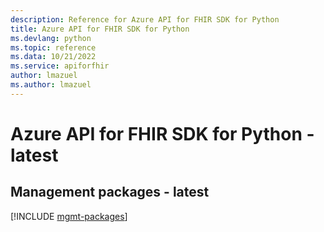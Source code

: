 ```yaml
---
description: Reference for Azure API for FHIR SDK for Python
title: Azure API for FHIR SDK for Python
ms.devlang: python
ms.topic: reference
ms.data: 10/21/2022
ms.service: apiforfhir
author: lmazuel
ms.author: lmazuel
---
```

# Azure API for FHIR SDK for Python - latest

## Management packages - latest
[!INCLUDE [mgmt-packages](api-for-fhir-mgmt-index.md)]